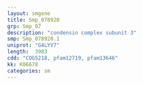 ```yaml
---
layout: smgene
title: Smp_078920
grp: Smp_07
description: "condensin complex subunit 3"
smp: Smp_078920.1
uniprot: "G4LYV7"
length:  3903
cdd: "COG5218, pfam12719, pfam13646"
kk: K06678
categories: sm
---
```


